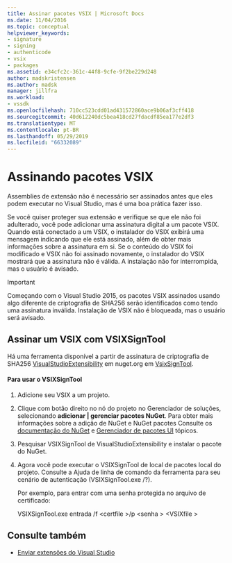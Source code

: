 ```yaml
---
title: Assinar pacotes VSIX | Microsoft Docs
ms.date: 11/04/2016
ms.topic: conceptual
helpviewer_keywords:
- signature
- signing
- authenticode
- vsix
- packages
ms.assetid: e34cfc2c-361c-44f8-9cfe-9f2be229d248
author: madskristensen
ms.author: madsk
manager: jillfra
ms.workload:
- vssdk
ms.openlocfilehash: 710cc523cdd01ad431572860ace9b06af3cff418
ms.sourcegitcommit: 40d612240dc5bea418cd27fdacdf85ea177e2df3
ms.translationtype: MT
ms.contentlocale: pt-BR
ms.lasthandoff: 05/29/2019
ms.locfileid: "66332089"
---
```

# <a name="signing-vsix-packages"></a>Assinando pacotes VSIX
Assemblies de extensão não é necessário ser assinados antes que eles podem executar no Visual Studio, mas é uma boa prática fazer isso.

 Se você quiser proteger sua extensão e verifique se que ele não foi adulterado, você pode adicionar uma assinatura digital a um pacote VSIX. Quando está conectado a um VSIX, o instalador do VSIX exibirá uma mensagem indicando que ele está assinado, além de obter mais informações sobre a assinatura em si. Se o conteúdo do VSIX foi modificado e VSIX não foi assinado novamente, o instalador do VSIX mostrará que a assinatura não é válida. A instalação não for interrompida, mas o usuário é avisado.

> [!IMPORTANT]
> Começando com o Visual Studio 2015, os pacotes VSIX assinados usando algo diferente de criptografia de SHA256 serão identificados como tendo uma assinatura inválida. Instalação de VSIX não é bloqueada, mas o usuário será avisado.

## <a name="signing-a-vsix-with-vsixsigntool"></a>Assinar um VSIX com VSIXSignTool
 Há uma ferramenta disponível a partir de assinatura de criptografia de SHA256 [VisualStudioExtensibility](http://www.nuget.org/profiles/VisualStudioExtensibility) em nuget.org em [VsixSignTool](http://www.nuget.org/packages/Microsoft.VSSDK.Vsixsigntool).

#### <a name="to-use-the-vsixsigntool"></a>Para usar o VSIXSignTool

1. Adicione seu VSIX a um projeto.

2. Clique com botão direito no nó do projeto no Gerenciador de soluções, selecionando **adicionar &#124; gerenciar pacotes NuGet**.  Para obter mais informações sobre a adição de NuGet e NuGet pacotes Consulte os [documentação do NuGet](/NuGet) e [Gerenciador de pacotes UI](/NuGet/Tools/Package-Manager-UI) tópicos.

3. Pesquisar VSIXSignTool de VisualStudioExtensibility e instalar o pacote do NuGet.

4. Agora você pode executar o VSIXSignTool de local de pacotes local do projeto. Consulte a Ajuda de linha de comando da ferramenta para seu cenário de autenticação (VSIXSignTool.exe /?).

   Por exemplo, para entrar com uma senha protegida no arquivo de certificado:

   VSIXSignTool.exe entrada /f \<certfile >/p \<senha > \<VSIXfile >

## <a name="see-also"></a>Consulte também
- [Enviar extensões do Visual Studio](../extensibility/shipping-visual-studio-extensions.md)
